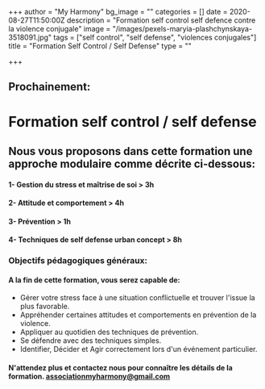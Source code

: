 +++
author = "My Harmony"
bg_image = ""
categories = []
date = 2020-08-27T11:50:00Z
description = "Formation self control self defence contre la violence conjugale"
image = "/images/pexels-maryia-plashchynskaya-3518091.jpg"
tags = ["self control", "self defense", "violences conjugales"]
title = "Formation Self Control / Self Defense"
type = ""

+++
## **Prochainement:**

# **Formation self control / self defense**

## Nous vous proposons dans cette formation une approche modulaire comme décrite ci-dessous:

#### 1- Gestion du stress et maîtrise de soi > 3h

#### 2- Attitude et comportement > 4h

#### 3- Prévention > 1h

#### 4- Techniques de self defense urban concept > 8h

### Objectifs pédagogiques généraux:

#### A la fin de cette formation, vous serez capable de:

* Gérer votre stress face à une situation conflictuelle et trouver l'issue la plus favorable.
* Appréhender certaines attitudes et comportements en prévention de la violence.
* Appliquer au quotidien des techniques de prévention.
* Se défendre avec des techniques simples.
* Identifier, Décider et Agir correctement lors d'un événement particulier.

#### N'attendez plus et contactez nous pour connaître les détails de la formation.  [associationmyharmony@gmail.com](mailto:associationmyharmony@gmail.com)